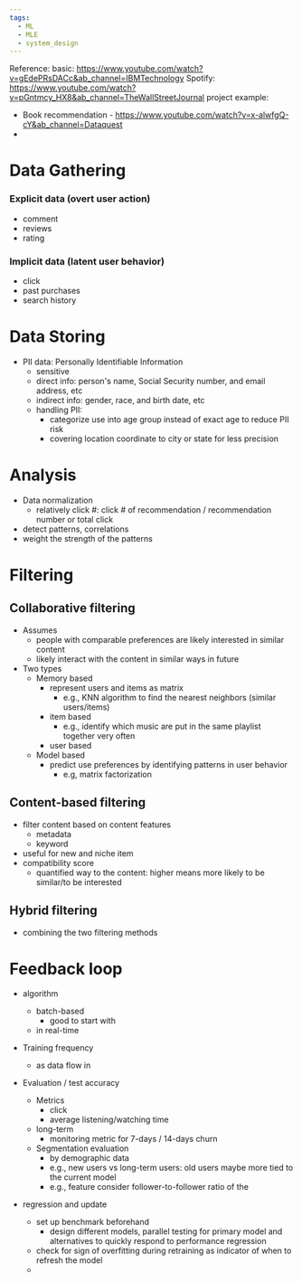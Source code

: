 ```yaml
---
tags:
  - ML
  - MLE
  - system_design
---
```


Reference: 
basic: https://www.youtube.com/watch?v=gEdePRsDACc&ab_channel=IBMTechnology
Spotify: https://www.youtube.com/watch?v=pGntmcy_HX8&ab_channel=TheWallStreetJournal
project example: 
- Book recommendation - https://www.youtube.com/watch?v=x-alwfgQ-cY&ab_channel=Dataquest
- 
# Data Gathering
### Explicit data (overt user action)
- comment
- reviews
- rating
### Implicit data (latent user behavior)
- click
- past purchases
- search history
# Data Storing
- PII data: Personally Identifiable Information
	- sensitive
	- direct info: person's name, Social Security number, and email address, etc
	- indirect info: gender, race, and birth date, etc
	- handling PII:
		- categorize use into age group instead of exact age to reduce PII risk
		- covering location coordinate to city or state for less precision
# Analysis
- Data normalization
	- relatively click #: click # of recommendation / recommendation number or total click
- detect patterns, correlations
- weight the strength of the patterns
# Filtering
## Collaborative filtering
- Assumes 
	- people with comparable preferences are likely interested in similar content
	- likely interact with the content in similar ways in future
- Two types
	- Memory based
		- represent users and items as matrix
			- e.g., KNN algorithm to find the nearest neighbors (similar users/items)
		- item based
			- e.g., identify which music are put in the same playlist together very often
		- user based
	- Model based
		- predict use preferences by identifying patterns in user behavior
			- e.g, matrix factorization
## Content-based filtering
- filter content based on content features
	- metadata
	- keyword
- useful for new and niche item
- compatibility score
	- quantified way to the content: higher means more likely to be similar/to be interested
## Hybrid filtering
- combining the two filtering methods
# Feedback loop
- algorithm 
	- batch-based
		- good to start with
	- in real-time

- Training frequency
	- as data flow in
- Evaluation / test accuracy
	- Metrics
		- click
		- average listening/watching time
	- long-term 
		- monitoring metric for 7-days / 14-days churn
	- Segmentation evaluation
		- by demographic data
		- e.g., new users vs long-term users: old users maybe more tied to the current model
		- e.g., feature consider follower-to-follower ratio of the
- regression and update
	- set up benchmark beforehand
		- design different models, parallel testing for primary model and alternatives to quickly respond to performance regression
	- check for sign of overfitting during retraining as indicator of when to refresh the model
	- 
